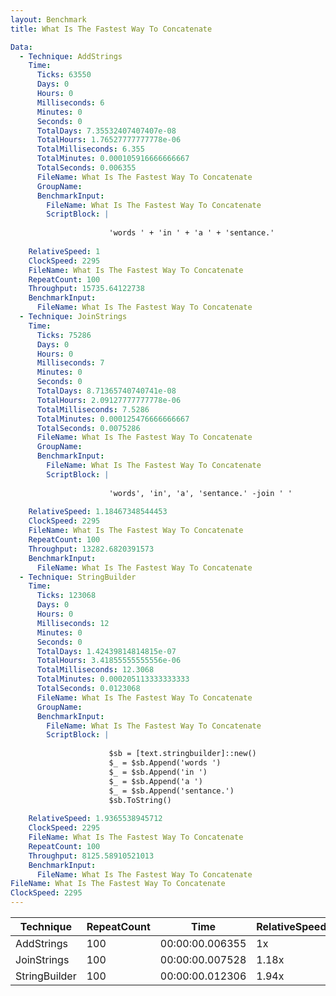 ```yaml
---
layout: Benchmark
title: What Is The Fastest Way To Concatenate

Data: 
  - Technique: AddStrings
    Time: 
      Ticks: 63550
      Days: 0
      Hours: 0
      Milliseconds: 6
      Minutes: 0
      Seconds: 0
      TotalDays: 7.35532407407407e-08
      TotalHours: 1.76527777777778e-06
      TotalMilliseconds: 6.355
      TotalMinutes: 0.000105916666666667
      TotalSeconds: 0.006355
      FileName: What Is The Fastest Way To Concatenate
      GroupName: 
      BenchmarkInput: 
        FileName: What Is The Fastest Way To Concatenate
        ScriptBlock: |
          
                      'words ' + 'in ' + 'a ' + 'sentance.'
                  
    RelativeSpeed: 1
    ClockSpeed: 2295
    FileName: What Is The Fastest Way To Concatenate
    RepeatCount: 100
    Throughput: 15735.64122738
    BenchmarkInput: 
      FileName: What Is The Fastest Way To Concatenate
  - Technique: JoinStrings
    Time: 
      Ticks: 75286
      Days: 0
      Hours: 0
      Milliseconds: 7
      Minutes: 0
      Seconds: 0
      TotalDays: 8.71365740740741e-08
      TotalHours: 2.09127777777778e-06
      TotalMilliseconds: 7.5286
      TotalMinutes: 0.000125476666666667
      TotalSeconds: 0.0075286
      FileName: What Is The Fastest Way To Concatenate
      GroupName: 
      BenchmarkInput: 
        FileName: What Is The Fastest Way To Concatenate
        ScriptBlock: |
          
                      'words', 'in', 'a', 'sentance.' -join ' '
                  
    RelativeSpeed: 1.18467348544453
    ClockSpeed: 2295
    FileName: What Is The Fastest Way To Concatenate
    RepeatCount: 100
    Throughput: 13282.6820391573
    BenchmarkInput: 
      FileName: What Is The Fastest Way To Concatenate
  - Technique: StringBuilder
    Time: 
      Ticks: 123068
      Days: 0
      Hours: 0
      Milliseconds: 12
      Minutes: 0
      Seconds: 0
      TotalDays: 1.42439814814815e-07
      TotalHours: 3.41855555555556e-06
      TotalMilliseconds: 12.3068
      TotalMinutes: 0.000205113333333333
      TotalSeconds: 0.0123068
      FileName: What Is The Fastest Way To Concatenate
      GroupName: 
      BenchmarkInput: 
        FileName: What Is The Fastest Way To Concatenate
        ScriptBlock: |
          
                      $sb = [text.stringbuilder]::new()
                      $_ = $sb.Append('words ')
                      $_ = $sb.Append('in ')
                      $_ = $sb.Append('a ')
                      $_ = $sb.Append('sentance.')
                      $sb.ToString()
                  
    RelativeSpeed: 1.9365538945712
    ClockSpeed: 2295
    FileName: What Is The Fastest Way To Concatenate
    RepeatCount: 100
    Throughput: 8125.58910521013
    BenchmarkInput: 
      FileName: What Is The Fastest Way To Concatenate
FileName: What Is The Fastest Way To Concatenate
ClockSpeed: 2295
---
```





|Technique    |RepeatCount|Time           |RelativeSpeed|Throughput|
|-------------|-----------|---------------|-------------|----------|
|AddStrings   |100        |00:00:00.006355|1x           |15735.64/s|
|JoinStrings  |100        |00:00:00.007528|1.18x        |13282.68/s|
|StringBuilder|100        |00:00:00.012306|1.94x        |8125.59/s |
